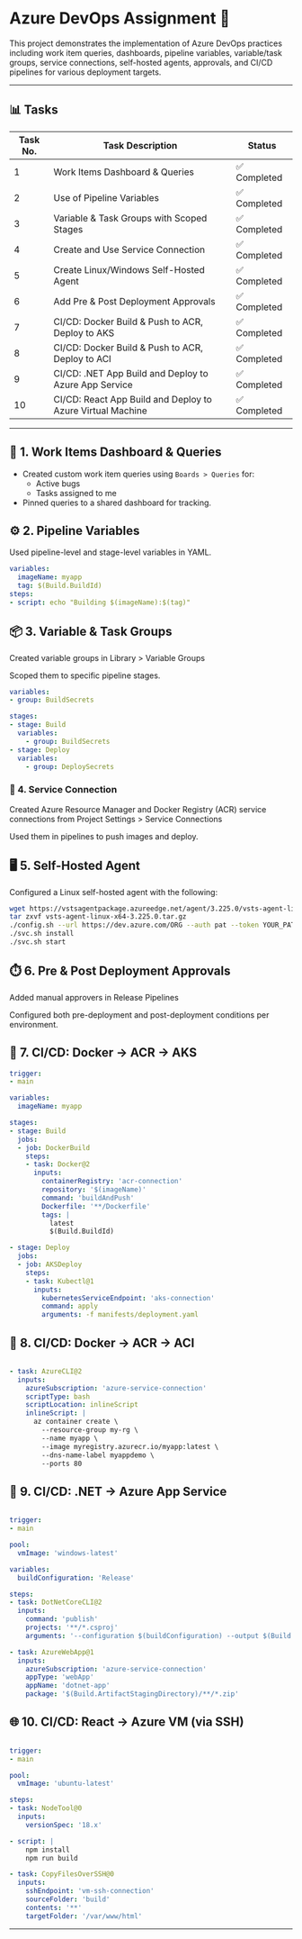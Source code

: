 # Azure DevOps Assignment 🚀

This project demonstrates the implementation of Azure DevOps practices including work item queries, dashboards, pipeline variables, variable/task groups, service connections, self-hosted agents, approvals, and CI/CD pipelines for various deployment targets.

---


## 📊 Tasks

| Task No. | Task Description                                             | Status        |
|----------|--------------------------------------------------------------|---------------|
| 1        | Work Items Dashboard & Queries                               | ✅ Completed  |
| 2        | Use of Pipeline Variables                                     | ✅ Completed  |
| 3        | Variable & Task Groups with Scoped Stages                    | ✅ Completed  |
| 4        | Create and Use Service Connection                            | ✅ Completed  |
| 5        | Create Linux/Windows Self-Hosted Agent                       | ✅ Completed  |
| 6        | Add Pre & Post Deployment Approvals                          | ✅ Completed  |
| 7        | CI/CD: Docker Build & Push to ACR, Deploy to AKS             | ✅ Completed  |
| 8        | CI/CD: Docker Build & Push to ACR, Deploy to ACI             | ✅ Completed  |
| 9        | CI/CD: .NET App Build and Deploy to Azure App Service        | ✅ Completed  |
| 10       | CI/CD: React App Build and Deploy to Azure Virtual Machine   | ✅ Completed  |

---

## 📌 1. Work Items Dashboard & Queries

- Created custom work item queries using `Boards > Queries` for:
  - Active bugs
  - Tasks assigned to me
- Pinned queries to a shared dashboard for tracking.



## ⚙️ 2. Pipeline Variables

Used pipeline-level and stage-level variables in YAML.

```yaml
variables:
  imageName: myapp
  tag: $(Build.BuildId)
steps:
- script: echo "Building $(imageName):$(tag)"
```

## 📦 3. Variable & Task Groups
Created variable groups in Library > Variable Groups

Scoped them to specific pipeline stages.

```yaml
variables:
- group: BuildSecrets

stages:
- stage: Build
  variables:
    - group: BuildSecrets
- stage: Deploy
  variables:
    - group: DeploySecrets
```


### 🔐 4. Service Connection
Created Azure Resource Manager and Docker Registry (ACR) service connections from Project Settings > Service Connections

Used them in pipelines to push images and deploy.


## 🖥️ 5. Self-Hosted Agent
Configured a Linux self-hosted agent with the following:

```bash
wget https://vstsagentpackage.azureedge.net/agent/3.225.0/vsts-agent-linux-x64-3.225.0.tar.gz
tar zxvf vsts-agent-linux-x64-3.225.0.tar.gz
./config.sh --url https://dev.azure.com/ORG --auth pat --token YOUR_PAT
./svc.sh install
./svc.sh start
```


## ⏱️ 6. Pre & Post Deployment Approvals
Added manual approvers in Release Pipelines

Configured both pre-deployment and post-deployment conditions per environment.

## 🐳 7. CI/CD: Docker → ACR → AKS
```yaml
trigger:
- main

variables:
  imageName: myapp

stages:
- stage: Build
  jobs:
  - job: DockerBuild
    steps:
    - task: Docker@2
      inputs:
        containerRegistry: 'acr-connection'
        repository: '$(imageName)'
        command: 'buildAndPush'
        Dockerfile: '**/Dockerfile'
        tags: |
          latest
          $(Build.BuildId)

- stage: Deploy
  jobs:
  - job: AKSDeploy
    steps:
    - task: Kubectl@1
      inputs:
        kubernetesServiceEndpoint: 'aks-connection'
        command: apply
        arguments: -f manifests/deployment.yaml
```

## 🚀 8. CI/CD: Docker → ACR → ACI
```yaml

- task: AzureCLI@2
  inputs:
    azureSubscription: 'azure-service-connection'
    scriptType: bash
    scriptLocation: inlineScript
    inlineScript: |
      az container create \
        --resource-group my-rg \
        --name myapp \
        --image myregistry.azurecr.io/myapp:latest \
        --dns-name-label myappdemo \
        --ports 80
```

## 🧩 9. CI/CD: .NET → Azure App Service
```yaml

trigger:
- main

pool:
  vmImage: 'windows-latest'

variables:
  buildConfiguration: 'Release'

steps:
- task: DotNetCoreCLI@2
  inputs:
    command: 'publish'
    projects: '**/*.csproj'
    arguments: '--configuration $(buildConfiguration) --output $(Build.ArtifactStagingDirectory)'

- task: AzureWebApp@1
  inputs:
    azureSubscription: 'azure-service-connection'
    appType: 'webApp'
    appName: 'dotnet-app'
    package: '$(Build.ArtifactStagingDirectory)/**/*.zip'
```

## 🌐 10. CI/CD: React → Azure VM (via SSH)
```yaml

trigger:
- main

pool:
  vmImage: 'ubuntu-latest'

steps:
- task: NodeTool@0
  inputs:
    versionSpec: '18.x'

- script: |
    npm install
    npm run build

- task: CopyFilesOverSSH@0
  inputs:
    sshEndpoint: 'vm-ssh-connection'
    sourceFolder: 'build'
    contents: '**'
    targetFolder: '/var/www/html'
```
---
